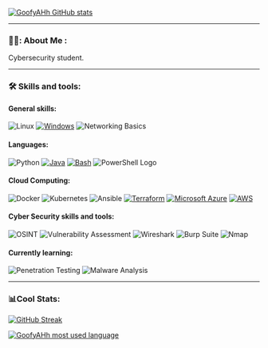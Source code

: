 

[![GoofyAHh GitHub stats](https://github-readme-stats-sage-rho-57.vercel.app/api?username=GoofyAhhDev&theme=dark&hide_border=true)](https://github.com/GoofyAhhDev/github-readme-stats)
  


---  

### 👨‍💻: About Me :


Cybersecurity student.



---  


### 🛠️ Skills and tools:

#### General skills:  
![Linux](https://img.shields.io/badge/Linux-FCC624?logo=linux&logoColor=black)
[![Windows](https://custom-icon-badges.demolab.com/badge/Windows-0078D6?logo=windows11&logoColor=white)](#)
![Networking Basics](https://img.shields.io/badge/Networking-Basics-0078D4?logo=network&logoColor=white)

#### Languages:  
![Python](https://img.shields.io/badge/Python-3776AB?logo=python&logoColor=white)
[![Java](https://img.shields.io/badge/Java-%23ED8B00.svg?logo=openjdk&logoColor=white)](#)
[![Bash](https://img.shields.io/badge/Bash-4EAA25?logo=gnubash&logoColor=fff)](#)
![PowerShell Logo](https://cdn.jsdelivr.net/npm/simple-icons@v11/icons/powershell.svg)

#### Cloud Computing:
![Docker](https://img.shields.io/badge/Docker-2496ED?logo=docker&logoColor=white)
![Kubernetes](https://img.shields.io/badge/Kubernetes-326CE5?logo=kubernetes&logoColor=white)
![Ansible](https://img.shields.io/badge/Ansible-EE0000?logo=ansible&logoColor=white)
[![Terraform](https://img.shields.io/badge/Terraform-844FBA?logo=terraform&logoColor=fff)](#)
[![Microsoft Azure](https://custom-icon-badges.demolab.com/badge/Microsoft%20Azure-0089D6?logo=msazure&logoColor=white)](#)
[![AWS](https://custom-icon-badges.demolab.com/badge/AWS-%23FF9900.svg?logo=aws&logoColor=white)](#)

#### Cyber Security skills and tools:

![OSINT](https://img.shields.io/badge/OSINT-1E90FF?logo=internet-explorer&logoColor=white)
![Vulnerability Assessment](https://img.shields.io/badge/Vulnerability_Assessment-000000?logo=shield&logoColor=white)
![Wireshark](https://img.shields.io/badge/Wireshark-1679A7?logo=wireshark&logoColor=white)
![Burp Suite](https://img.shields.io/badge/Burp_Suite-FF8800?logo=burpsuite&logoColor=white)
![Nmap](https://img.shields.io/badge/Nmap-004A77?logo=nmap&logoColor=white)

#### Currently learning:
![Penetration Testing](https://img.shields.io/badge/Penetration_Testing-000000?logo=testinglibrary&logoColor=white)
![Malware Analysis](https://img.shields.io/badge/Malware_Analysis-DD0031?logo=virustotal&logoColor=white)


---  


### 📊Cool Stats:
[![GitHub Streak](https://streak-stats.demolab.com?user=GoofyAhhDev&theme=dark&hide_border=true)](https://git.io/streak-stats)  

[![GoofyAHh most used language](https://github-readme-stats-sage-rho-57.vercel.app/api/top-langs/?username=GoofyAhhDev&layout=compact&theme=dark&hide_border=true)](https://github.com/GoofyAhhDev/github-readme-stats)


